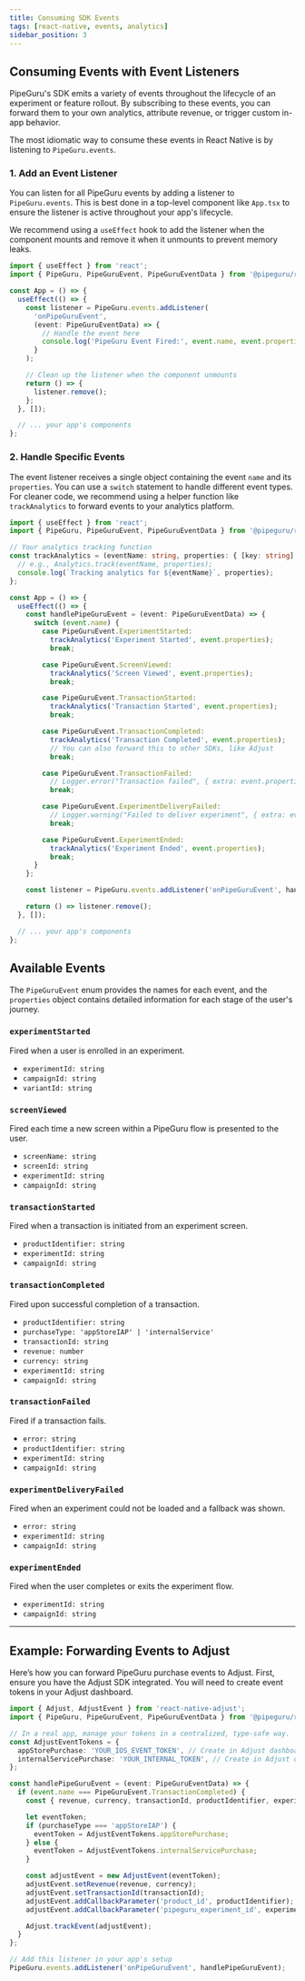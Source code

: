 ```yaml
---
title: Consuming SDK Events
tags: [react-native, events, analytics]
sidebar_position: 3
---
```


## Consuming Events with Event Listeners

PipeGuru's SDK emits a variety of events throughout the lifecycle of an experiment or feature rollout. By subscribing to these events, you can forward them to your own analytics, attribute revenue, or trigger custom in-app behavior.

The most idiomatic way to consume these events in React Native is by listening to `PipeGuru.events`.

### 1. Add an Event Listener

You can listen for all PipeGuru events by adding a listener to `PipeGuru.events`. This is best done in a top-level component like `App.tsx` to ensure the listener is active throughout your app's lifecycle.

We recommend using a `useEffect` hook to add the listener when the component mounts and remove it when it unmounts to prevent memory leaks.

```typescript
import { useEffect } from 'react';
import { PipeGuru, PipeGuruEvent, PipeGuruEventData } from '@pipeguru/react-native';

const App = () => {
  useEffect(() => {
    const listener = PipeGuru.events.addListener(
      'onPipeGuruEvent',
      (event: PipeGuruEventData) => {
        // Handle the event here
        console.log('PipeGuru Event Fired:', event.name, event.properties);
      }
    );

    // Clean up the listener when the component unmounts
    return () => {
      listener.remove();
    };
  }, []);

  // ... your app's components
};
```

### 2. Handle Specific Events

The event listener receives a single object containing the event `name` and its `properties`. You can use a `switch` statement to handle different event types. For cleaner code, we recommend using a helper function like `trackAnalytics` to forward events to your analytics platform.

```typescript
import { useEffect } from 'react';
import { PipeGuru, PipeGuruEvent, PipeGuruEventData } from '@pipeguru/react-native';

// Your analytics tracking function
const trackAnalytics = (eventName: string, properties: { [key: string]: any }) => {
  // e.g., Analytics.track(eventName, properties);
  console.log(`Tracking analytics for ${eventName}`, properties);
};

const App = () => {
  useEffect(() => {
    const handlePipeGuruEvent = (event: PipeGuruEventData) => {
      switch (event.name) {
        case PipeGuruEvent.ExperimentStarted:
          trackAnalytics('Experiment Started', event.properties);
          break;

        case PipeGuruEvent.ScreenViewed:
          trackAnalytics('Screen Viewed', event.properties);
          break;

        case PipeGuruEvent.TransactionStarted:
          trackAnalytics('Transaction Started', event.properties);
          break;

        case PipeGuruEvent.TransactionCompleted:
          trackAnalytics('Transaction Completed', event.properties);
          // You can also forward this to other SDKs, like Adjust
          break;

        case PipeGuruEvent.TransactionFailed:
          // Logger.error("Transaction failed", { extra: event.properties });
          break;

        case PipeGuruEvent.ExperimentDeliveryFailed:
          // Logger.warning("Failed to deliver experiment", { extra: event.properties });
          break;

        case PipeGuruEvent.ExperimentEnded:
          trackAnalytics('Experiment Ended', event.properties);
          break;
      }
    };

    const listener = PipeGuru.events.addListener('onPipeGuruEvent', handlePipeGuruEvent);

    return () => listener.remove();
  }, []);

  // ... your app's components
};
```

## Available Events

The `PipeGuruEvent` enum provides the names for each event, and the `properties` object contains detailed information for each stage of the user's journey.

### `experimentStarted`
Fired when a user is enrolled in an experiment.
- `experimentId: string`
- `campaignId: string`
- `variantId: string`

### `screenViewed`
Fired each time a new screen within a PipeGuru flow is presented to the user.
- `screenName: string`
- `screenId: string`
- `experimentId: string`
- `campaignId: string`

### `transactionStarted`
Fired when a transaction is initiated from an experiment screen.
- `productIdentifier: string`
- `experimentId: string`
- `campaignId: string`

### `transactionCompleted`
Fired upon successful completion of a transaction.
- `productIdentifier: string`
- `purchaseType: 'appStoreIAP' | 'internalService'`
- `transactionId: string`
- `revenue: number`
- `currency: string`
- `experimentId: string`
- `campaignId: string`

### `transactionFailed`
Fired if a transaction fails.
- `error: string`
- `productIdentifier: string`
- `experimentId: string`
- `campaignId: string`

### `experimentDeliveryFailed`
Fired when an experiment could not be loaded and a fallback was shown.
- `error: string`
- `experimentId: string`
- `campaignId: string`

### `experimentEnded`
Fired when the user completes or exits the experiment flow.
- `experimentId: string`
- `campaignId: string`

---

## Example: Forwarding Events to Adjust

Here’s how you can forward PipeGuru purchase events to Adjust. First, ensure you have the Adjust SDK integrated. You will need to create event tokens in your Adjust dashboard.

```typescript
import { Adjust, AdjustEvent } from 'react-native-adjust';
import { PipeGuru, PipeGuruEvent, PipeGuruEventData } from '@pipeguru/react-native';

// In a real app, manage your tokens in a centralized, type-safe way.
const AdjustEventTokens = {
  appStorePurchase: 'YOUR_IOS_EVENT_TOKEN', // Create in Adjust dashboard
  internalServicePurchase: 'YOUR_INTERNAL_TOKEN', // Create in Adjust dashboard
};

const handlePipeGuruEvent = (event: PipeGuruEventData) => {
  if (event.name === PipeGuruEvent.TransactionCompleted) {
    const { revenue, currency, transactionId, productIdentifier, experimentId, purchaseType } = event.properties;

    let eventToken;
    if (purchaseType === 'appStoreIAP') {
      eventToken = AdjustEventTokens.appStorePurchase;
    } else {
      eventToken = AdjustEventTokens.internalServicePurchase;
    }

    const adjustEvent = new AdjustEvent(eventToken);
    adjustEvent.setRevenue(revenue, currency);
    adjustEvent.setTransactionId(transactionId);
    adjustEvent.addCallbackParameter('product_id', productIdentifier);
    adjustEvent.addCallbackParameter('pipeguru_experiment_id', experimentId);

    Adjust.trackEvent(adjustEvent);
  }
};

// Add this listener in your app's setup
PipeGuru.events.addListener('onPipeGuruEvent', handlePipeGuruEvent);
```
